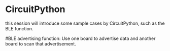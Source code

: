 # CircuitPython
this session will introduce some sample cases by CircuitPython, such as the BLE function.

#BLE advertising function:
Use one board to advertise data and another board to scan that advertisement.
